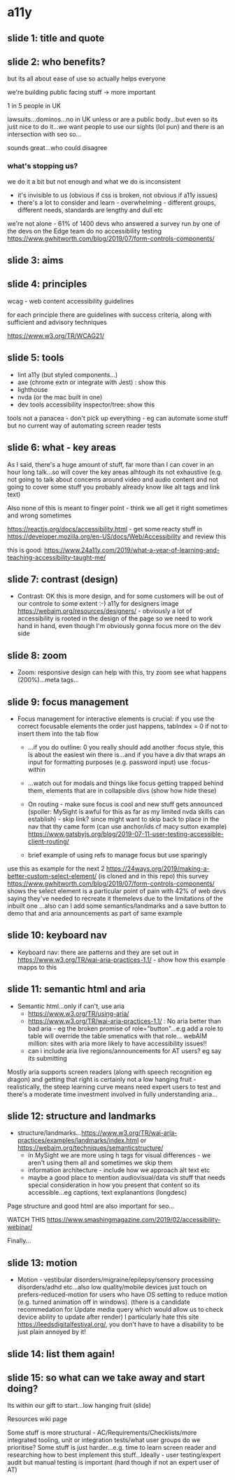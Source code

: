 # a11y

## slide 1: title and quote

## slide 2: who benefits?

but its all about ease of use so actually helps everyone

we're building public facing stuff -> more important

1 in 5 people in UK

lawsuits...dominos...no in UK unless or are a public body...but even so its just nice to do it...we want people to use our sights (lol pun) and there is an intersection with seo so...

sounds great...who could disagree

### what's stopping us?

we do it a bit but not enough and what we do is inconsistent

- it's invisible to us (obvious if css is broken, not obvious if a11y issues)
- there's a lot to consider and learn - overwhelming - different groups, different needs, standards are lengthy and dull etc

we're not alone - 61% of 1400 devs who answered a survey run by one of the devs on the Edge team do no accessibility testing https://www.gwhitworth.com/blog/2019/07/form-controls-components/

## slide 3: aims

## slide 4: principles

wcag - web content accessibility guidelines

for each principle there are guidelines with success criteria, along with sufficient and advisory techniques

https://www.w3.org/TR/WCAG21/

## slide 5: tools

- lint a11y (but styled components...)
- axe (chrome extn or integrate with Jest) : show this
- lighthouse
- nvda (or the mac built in one)
- dev tools accessibility inspector/tree: show this

tools not a panacea - don't pick up everything - eg can automate some stuff but no current way of automating screen reader tests

## slide 6: what - key areas

As I said, there's a huge amount of stuff, far more than I can cover in an hour long talk...so will cover the key areas alhtough its not exhaustive (e.g. not going to talk about concerns around video and audio content and not going to cover some stuff you probably already know like alt tags and link text)

Also none of this is meant to finger point - think we all get it right sometimes and wrong sometimes

https://reactjs.org/docs/accessibility.html - get some reacty stuff in
https://developer.mozilla.org/en-US/docs/Web/Accessibility and review this

this is good: https://www.24a11y.com/2019/what-a-year-of-learning-and-teaching-accessibility-taught-me/

## slide 7: contrast (design)
- Contrast: OK this is more design, and for some customers will be out of our controle to some extent :-) a11y for designers image https://webaim.org/resources/designers/ - obviously a lot of accessibility is rooted in the design of the page so we need to work hand in hand, even though I'm obviously gonna focus more on the dev side

## slide 8: zoom
- Zoom: responsive design can help with this, try zoom see what happens (200%)...meta tags...

## slide 9: focus management
- Focus management for interactive elements is crucial: if you use the correct focusable elements the order just happens, tabIndex = 0 if not to insert them into the tab flow

  - ...if you do outline: 0 you really should add another :focus style, this is about the easiest win there is...and if you have a div that wraps an input for formatting purposes (e.g. password input) use :focus-within

  - ...watch out for modals and things like focus getting trapped behind them, elements that are in collapsible divs (show how hide these)

  - On routing - make sure focus is cool and new stuff gets announced (spoiler: MySight is awful for this as far as my limited nvda skills can establish) - skip link? since might want to skip back to place in the nav that thy came form (can use anchor/ids cf macy sutton example) https://www.gatsbyjs.org/blog/2019-07-11-user-testing-accessible-client-routing/ 

  - brief example of using refs to manage focus but use sparingly

use this as example for the next 2 https://24ways.org/2019/making-a-better-custom-select-element/ (is cloned and in this repo)
this survey https://www.gwhitworth.com/blog/2019/07/form-controls-components/ shows the select element is a particular point of pain with 42% of web devs saying they've needed to recreate it themelevs due to the limitations of the inbuilt one
...also can I add some semantics/landmarks and a save button to demo that and aria announcements as part of same example

## slide 10: keyboard nav
- Keyboard nav: there are patterns and they are set out in https://www.w3.org/TR/wai-aria-practices-1.1/ - show how this example mapps to this

## slide 11: semantic html and aria
- Semantic html...only if can't, use aria
  - https://www.w3.org/TR/using-aria/
  - https://www.w3.org/TR/wai-aria-practices-1.1/ : No aria better than bad aria - eg the broken promise of role="button"...e.g add a role to table will override the table smenatics with that role...
  webAIM million: sites with aria more likely to have accessibility issues!!
  - can i include aria live regions/announcements for AT users? eg say its submitting

Mostly aria supports screen readers (along with speech recognition eg dragon) and getting that right is certainly not a low hanging fruit - realistically, the steep learning curve means need expert users to test and there's a moderate time investment involved in fully understanding aria...

## slide 12: structure and landmarks
- structure/landmarks...https://www.w3.org/TR/wai-aria-practices/examples/landmarks/index.html or https://webaim.org/techniques/semanticstructure/
  - in MySight we are more using h tags for visual differences - we aren't using them all and sometimes we skip them
  - information architecture - include how we approach alt text etc
  - maybe a good place to mention audiovisual/data vis stuff that needs special consideration in how you present that content so its accessible...eg captions, text explanantions (longdesc)

Page structure and good html are also important for seo...

WATCH THIS https://www.smashingmagazine.com/2019/02/accessibility-webinar/

Finally...

## slide 13: motion
- Motion - vestibular disorders/migraine/epilepsy/sensory processing disorders/adhd etc...also low quality/mobile devices
  just touch on prefers-reduced-motion for users who have OS setting to reduce motion (e.g. turned animation off in windows). (there is a candidate recommedation for Update media query which would allow us to check device ability to update after render) I particularly hate this site https://leedsdigitalfestival.org/, you don't have to have a disability to be just plain annoyed by it!

## slide 14: list them again!

## slide 15: so what can we take away and start doing?

Its within our gift to start...low hanging fruit (slide)

Resources wiki page

Some stuff is more structural - AC/Requirements/Checklists/more integrated tooling, unit or integration tests/what user groups do we prioritise?
Some stuff is just harder...e.g. time to learn screen reader and researching how to best implement this stuff...Ideally - user testing/expert audit but manual testing is important (hard though if not an expert user of AT)
